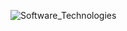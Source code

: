 ![Software_Technologies](https://github.com/user-attachments/assets/62813d1b-b104-49d8-84e0-ec394b0ab6b2)
